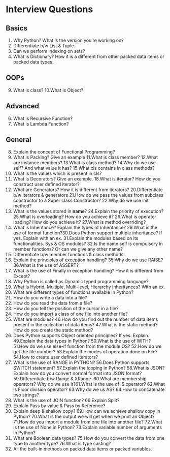 # Interview Questions

## Basics
1. Why Python? What is the version you’re working on?
3. Differentiate b/w List & Tuple.
4. Can we perform indexing on sets?
5. What is Dictionary? How it is a different from other packed data items or packed data types.

## OOPs
9. What is class?
10.What is Object?

## Advanced
6. What is Recursive Function?
7. What is Lambda Function?

## General
8. Explain the concept of Functional Programming?
2. What is Packing? Give an example
11.What is class member?
12.What are instance members?
13.What is class method?
14.Why do we use self? And what value it has?
15.What cls contains in class methods?
16. What is the values which is present in cls?
17. What is Decorators? Give an example.
18.What is iterator? How do you construct user defined iterator?
19. What are Generators? How it is different from iterators?
20.Differentiate b/w iterators & generators
21.How do we pass the values from subclass constructor to a Super class
Constructor?
22.Why do we use init method?
23. What is the values stored in __name__?
24.Explain the priority of execution?
25.What is overloading? How do you achieve it?
26.What is operator loading? How do you achieve it?
27.What is method overriding?
28. What is Inheritance? Explain the types of Inheritance?
29.What is the use of format function?30.Does Python support multiple inheritance? If yes. Explain with an ex.
31.Explain the modules based on its functionalities. Sys & OS modules?
32.Is the name self is compulsory in member functions? Or can we give any
other name?
33. Differentiate b/w member functions & class methods.
34. Explain the principles of exception handling?
35.Why do we use RAISE?
36.What is the use of ASSERT?
37. What is the use of Finally in exception handling? How it is different from
Except?
38. Why Python is called as Dynamic typed programming language?
39. What is Hybrid, Multiple, Multi-level, Hierarchy Inheritances? With an ex.
40. What are different types of functions available in Python?
41. How do you write a data into a file?
42. How do you read the data from a file?
43. How do you tell the position of the cursor in a file?
44. How do you import a class of one file into another file?
45. What are modules?
46.How do you find out the number of data items present in the collection of
data items?
47.What is the static method? How do you create the static method?
48. Does Python supports Object oriented principles? If yes. Explain.
49.Explain the data types in Python?
50.What is the use of WITH?
51.How do we use else-if function from the module OS?
52.How do we get the file number?
53.Explain the modes of operation done on File?
54.How to create user defined iterators?
55. What is the use of RANGE in PYTHON?
56.Does Python supports SWITCH statement?
57.Explain the looping in Python?
58.What is JSON? Explain how do you convert normal format into JSON
format?
59.Differentiate b/w Range & XRange.
60.What are membership operators? Why do we use it?61.What is the use of IS operator?
62.What is Floor division operator?
63.Why do we us AS?
64.How to concatenate two strings?
65. What is the use of JOIN function?
66.Explain Split?
67. Explain Pass by value & Pass by Reference?
68. Explain deep & shallow copy?
69.How can we achieve shallow copy in Python?
70.What is the output we will get when we print an Object?
71.How do you import a module from one file into another file?
72.What is the use of None in Python?
73.Explain variable number of arguments in Python?
74. What are Boolean data types?
75.How do you convert the data from one type to another type?
76.What is type casting?
77. All the built-in methods on packed data items or packed variables.